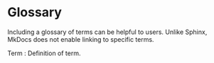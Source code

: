 # Glossary

Including a glossary of terms can be helpful to users. Unlike Sphinx, MkDocs does not enable linking to specific terms.

Term
: Definition of term.
